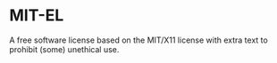 # MIT-EL
A free software license based on the MIT/X11 license with extra text to prohibit (some) unethical use.
